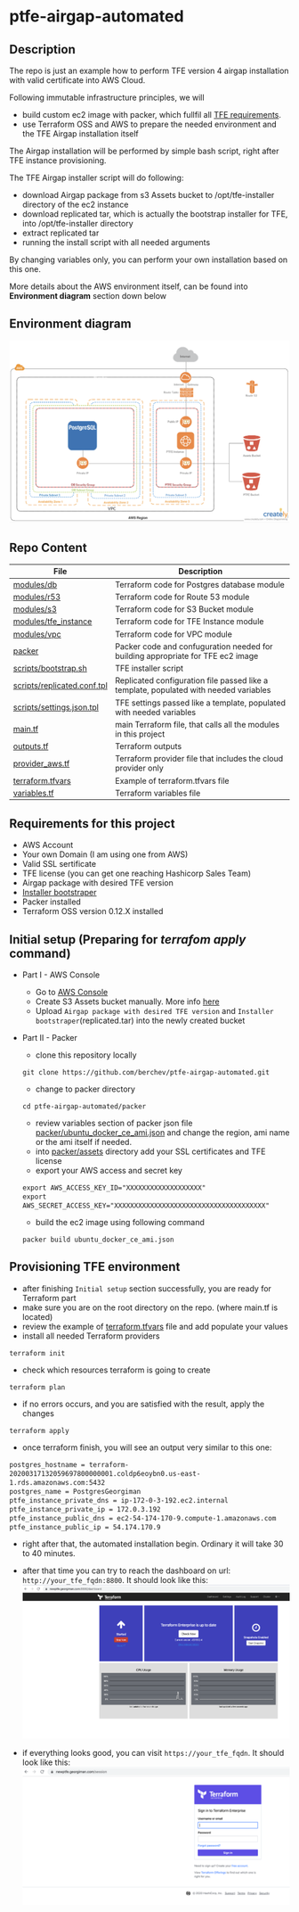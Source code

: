 # ptfe-airgap-automated


## Description
The repo is just an example how to perform TFE version 4 airgap installation with valid certificate into AWS Cloud.

Following immutable infrastructure principles, we will 
- build custom ec2 image with packer, which fullfil all [TFE requirements](https://www.terraform.io/docs/enterprise/before-installing/index.html).
- use Terraform OSS and AWS to prepare the needed environment and the TFE Airgap installation itself

The Airgap installation will be performed by simple bash script, right after TFE instance provisioning.

The TFE Airgap installer script will do following:
- download Airgap package from s3 Assets bucket to /opt/tfe-installer directory of the ec2 instance
- download replicated tar, which is actually the bootstrap installer for TFE, into /opt/tfe-installer directory
- extract replicated tar
- running the install script with all needed arguments


By changing variables only, you can perform your own installation based on this one. 

More details about the AWS environment itself, can be found into **Environment diagram** section down below

## Environment diagram
![](https://github.com/berchev/ptfe-airgap-automated/blob/master/diagram/diagram.png)

## Repo Content
| File                   | Description                      |
|         ---            |                ---               |
| [modules/db](modules/db) | Terraform code for Postgres database module |
| [modules/r53](modules/r53) | Terraform code for Route 53 module|
| [modules/s3](modules/s3)| Terraform code for S3 Bucket module|
|[modules/tfe_instance](modules/tfe_instance)| Terraform code for TFE Instance module|
|[modules/vpc](modules/vpc)| Terraform code for VPC module |
|[packer](packer)| Packer code and confuguration needed for building appropriate for TFE ec2 image  |
|[scripts/bootstrap.sh](scripts/bootstrap.sh)| TFE installer script|
|[scripts/replicated.conf.tpl](scripts/replicated.conf.tpl)| Replicated configuration file passed like a template, populated with needed variables|
|[scripts/settings.json.tpl](scripts/settings.json.tpl)| TFE settings passed like a template, populated with needed variables|
|[main.tf](main.tf)| main Terraform file, that calls all the modules in this project |
|[outputs.tf](outputs.tf)| Terraform outputs |
|[provider_aws.tf](provider_aws.tf)| Terraform provider file that includes the cloud provider only |
|[terraform.tfvars](terraform.tfvars)| Example of terraform.tfvars file |
|[variables.tf](variables.tf)| Terraform variables file |


## Requirements for this project
- AWS Account
- Your own Domain (I am using one from AWS)
- Valid SSL sertificate 
- TFE license (you can get one reaching Hashicorp Sales Team)
- Airgap package with desired TFE version
- [Installer bootstraper](https://install.terraform.io/airgap/latest.tar.gz)
- Packer installed
- Terraform OSS version 0.12.X installed

## Initial setup (Preparing for *terrafom apply* command)
- Part I - AWS Console 
  - Go to [AWS Console](https://aws.amazon.com/)
  - Create S3 Assets bucket manually. More info [here](https://docs.aws.amazon.com/AmazonS3/latest/user-guide/create-bucket.html)
  - Upload `Airgap package with desired TFE version` and `Installer bootstraper`(replicated.tar) into the newly created bucket

- Part II - Packer
  - clone this repository locally
  ```
  git clone https://github.com/berchev/ptfe-airgap-automated.git
  ```
  - change to packer directory
  ```
  cd ptfe-airgap-automated/packer
  ```
  - review variables section of packer json file [packer/ubuntu_docker_ce_ami.json](packer/ubuntu_docker_ce_ami.json) and change the region, ami name or the ami itself if needed.
  - into [packer/assets](packer/assets) directory add your SSL certificates and TFE license
  - export your AWS access and secret key 
  ```
  export AWS_ACCESS_KEY_ID="XXXXXXXXXXXXXXXXXXX"
  export AWS_SECRET_ACCESS_KEY="XXXXXXXXXXXXXXXXXXXXXXXXXXXXXXXXXXXXXX"
  ```
  - build the ec2 image using following command  
  ```
  packer build ubuntu_docker_ce_ami.json
  ```

## Provisioning TFE environment
- after finishing `Initial setup` section successfully, you are ready for Terraform part
- make sure you are on the root directory on the repo. (where main.tf is located)
- review the example of [terraform.tfvars](terraform.tfvars) file and add populate your values
- install all needed Terraform providers
```
terraform init
```
- check which resources terraform is going to create
```
terraform plan
```
- if no errors occurs, and you are satisfied with the result, apply the changes
```
terraform apply
```
- once terraform finish, you will see an output very similar to this one:
```
postgres_hostname = terraform-20200317132059697800000001.coldp6eoybn0.us-east-1.rds.amazonaws.com:5432
postgres_name = PostgresGeorgiman
ptfe_instance_private_dns = ip-172-0-3-192.ec2.internal
ptfe_instance_private_ip = 172.0.3.192
ptfe_instance_public_dns = ec2-54-174-170-9.compute-1.amazonaws.com
ptfe_instance_public_ip = 54.174.170.9
```
- right after that, the automated installation begin. Ordinary it will take 30 to 40 minutes.
- after that time you can try to reach the dashboard on url: `http://your_tfe_fqdn:8800`. It should look like this:
![](https://github.com/berchev/ptfe-airgap-automated/blob/master/screens/20.png)

- if everything looks good, you can visit `https://your_tfe_fqdn`. It should look like this:
![](https://github.com/berchev/ptfe-airgap-automated/blob/master/screens/21.png)
